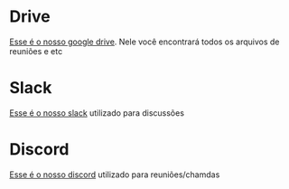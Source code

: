 # Drive
[Esse é o nosso google drive](drive.google.com/). Nele você encontrará todos os arquivos de reuniões e etc

# Slack
[Esse é o nosso slack](slack.com/) utilizado para discussões

# Discord
[Esse é o nosso discord](slack.com/) utilizado para reuniões/chamdas

